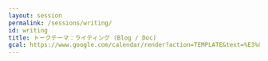```yaml
---
layout: session
permalink: /sessions/writing/
id: writing
title: トークテーマ：ライティング (Blog / Doc)
gcal: https://www.google.com/calendar/render?action=TEMPLATE&text=%E3%83%88%E3%83%BC%E3%82%AF%E3%83%86%E3%83%BC%E3%83%9E%EF%BC%9A%E3%83%A9%E3%82%A4%E3%83%86%E3%82%A3%E3%83%B3%E3%82%B0%20(Blog%20/%20Doc)%20at%20DevRel/Japan%20CONFERENCE%202021&dates=20211113T130000/20211113T140000&location=https://devrel.dev/japan-2021/view/&trp=true&details=%E3%83%88%E3%83%A9%E3%83%83%E3%82%AFC%20/%2013:00%E3%80%9C14:00%0A%0A%F0%9F%8C%9F%20%E3%82%A4%E3%83%99%E3%83%B3%E3%83%88%E5%8F%82%E5%8A%A0%E7%94%A8URL%0Ahttps://devrel.dev/japan-2021/view/%0A%0A%F0%9F%8C%9F%20%E3%82%BB%E3%83%83%E3%82%B7%E3%83%A7%E3%83%B3%E8%A9%B3%E7%B4%B0%0Ahttps://devrel.dev/japan-2021/sessions/writing/%0A%0A%F0%9F%8C%9F%20Ask%20the%20Speakers%0Ahttps://devreljp.ovice.in/%0A%0A%F0%9F%8C%9F%20%E3%83%8F%E3%83%83%E3%82%B7%E3%83%A5%E3%82%BF%E3%82%B0%0A%23DevReljpC%0A%0A%F0%9F%8C%9F%20%E8%B3%AA%E5%95%8F%E6%8A%95%E7%A8%BF%EF%BC%88Sli.do%EF%BC%89%0Ahttps://app.sli.do/event/udiacusj%0A%20%20%0A%F0%9F%8E%A4%20%E3%83%A2%E3%83%87%E3%83%AC%E3%83%BC%E3%82%BF%E3%83%BC%EF%BC%9A%E4%B8%B8%E5%B1%B1%20%E3%81%B2%E3%81%8B%E3%82%8B@%E3%82%A2%E3%82%AF%E3%82%A4%E3%82%A2%E3%82%B8%E3%83%A3%E3%83%91%E3%83%B3%0A%F0%9F%97%A3%20%E3%83%91%E3%83%8D%E3%83%AA%E3%82%B9%E3%83%88%EF%BC%9A%0A-%20%E5%AE%89%E8%97%A4%20%E5%96%9C%E5%AD%90@%E6%A0%AA%E5%BC%8F%E4%BC%9A%E7%A4%BE%E3%83%A1%E3%83%AB%E3%83%9A%E3%82%A4%0A-%20%E4%B8%B8%E6%AF%9B%E7%AF%A4%E5%8F%B2@%E3%82%AF%E3%83%A9%E3%82%B9%E3%83%A1%E3%82%BD%E3%83%83%E3%83%89%E6%A0%AA%E5%BC%8F%E4%BC%9A%E7%A4%BE%0A-%20%E6%B8%85%E6%B0%B4%E6%AF%85@New%20Relic%20KK%0A&trp=undefined&trp=true&sprop=
---
```

